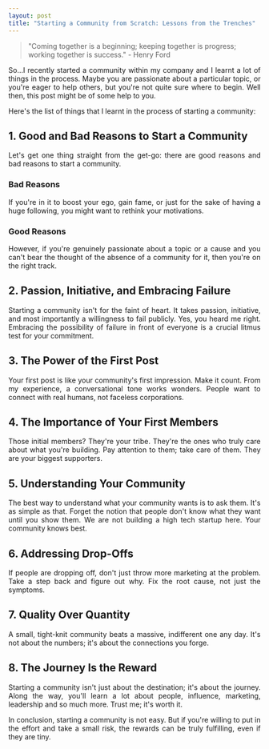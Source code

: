 ```yaml
---
layout: post
title: "Starting a Community from Scratch: Lessons from the Trenches"
---
```


> "Coming together is a beginning; keeping together is progress; working together is success." - Henry Ford

<p align="justify">So...I recently started a community within my company and I learnt a lot of things in the process. Maybe you are passionate about a particular topic, or you're eager to help others, but you're not quite sure where to begin. Well then, this post might be of some help to you.</p>

<p align="justify">Here's the list of things that I learnt in the process of starting a community:</p>

## 1. Good and Bad Reasons to Start a Community
<p align="justify">Let's get one thing straight from the get-go: there are good reasons and bad reasons to start a community.</p>

### Bad Reasons
<p align="justify">If you're in it to boost your ego, gain fame, or just for the sake of having a huge following, you might want to rethink your motivations.</p>

### Good Reasons
<p align="justify">However, if you're genuinely passionate about a topic or a cause and you can't bear the thought of the absence of a community for it, then you're on the right track.</p>

## 2. Passion, Initiative, and Embracing Failure
<p align="justify">Starting a community isn't for the faint of heart. It takes passion, initiative, and most importantly a willingness to fail publicly. Yes, you heard me right. Embracing the possibility of failure in front of everyone is a crucial litmus test for your commitment.</p>

## 3. The Power of the First Post
<p align="justify">Your first post is like your community's first impression. Make it count. From my experience, a conversational tone works wonders. People want to connect with real humans, not faceless corporations.</p>

## 4. The Importance of Your First Members
<p align="justify">Those initial members? They're your tribe. They're the ones who truly care about what you're building. Pay attention to them; take care of them. They are your biggest supporters.</p>

## 5. Understanding Your Community
<p align="justify">The best way to understand what your community wants is to ask them. It's as simple as that. Forget the notion that people don't know what they want until you show them. We are not building a high tech startup here. Your community knows best.</p>

## 6. Addressing Drop-Offs
<p align="justify">If people are dropping off, don't just throw more marketing at the problem. Take a step back and figure out why. Fix the root cause, not just the symptoms.</p>

## 7. Quality Over Quantity
<p align="justify">A small, tight-knit community beats a massive, indifferent one any day. It's not about the numbers; it's about the connections you forge.</p>

## 8. The Journey Is the Reward
<p align="justify">Starting a community isn't just about the destination; it's about the journey. Along the way, you'll learn a lot about people, influence, marketing, leadership and so much more. Trust me; it's worth it.</p>

<p align="justify">In conclusion, starting a community is not easy. But if you're willing to put in the effort and take a small risk, the rewards can be truly fulfilling, even if they are tiny.</p>

<script type="text/javascript" src="https://cdnjs.buymeacoffee.com/1.0.0/button.prod.min.js" data-name="bmc-button" data-slug="anayanapalli" data-color="#FFDD00" data-emoji="☕"  data-font="Cookie" data-text="Buy me a coffee?" data-outline-color="#000000" data-font-color="#000000" data-coffee-color="#ffffff" ></script>